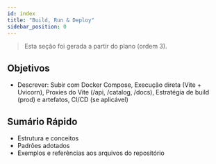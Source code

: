 ```yaml
---
id: index
title: "Build, Run & Deploy"
sidebar_position: 0
---
```


> Esta seção foi gerada a partir do plano (ordem 3).

## Objetivos
- Descrever: Subir com Docker Compose, Execução direta (Vite + Uvicorn), Proxies do Vite (/api, /catalog, /docs), Estratégia de build (prod) e artefatos, CI/CD (se aplicável)

## Sumário Rápido
- Estrutura e conceitos
- Padrões adotados
- Exemplos e referências aos arquivos do repositório
